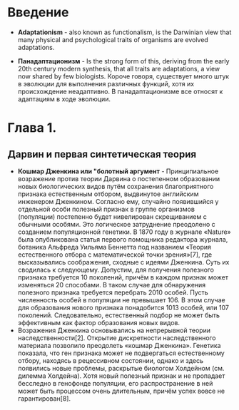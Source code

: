 # Введение

* **Adaptationism** - also known as functionalism, is the Darwinian view that many physical and psychological traits of organisms are evolved adaptations.

* **Панадаптационизм** - Is the strong form of this, deriving from the early 20th century modern synthesis, that all traits are adaptations, a view now shared by few biologists. Короче говоря, существует много штук в эволюции для выполнения различных функций, хотя их происхождение неадаптивно. В панадаптационизме все относят к адаптациям в ходе эволюции.

# Глава 1.

## Дарвин и первая синтетическая теория

* **Кошмар Дженкина или "болотный аргумент** - Принципиальное возражение против теории Дарвина о постепенном образовании новых биологических видов путём сохранения благоприятного признака естественным отбором, выдвинутое английским инженером Дженкином. Согласно ему, случайно появившийся у отдельной особи полезный признак в группе организмов (популяции) постепенно будет нивелирован скрещиванием с обычными особями. Это логическое затруднение преодолено с созданием популяционной генетики. В 1870 году в журнале «Nature» была опубликована статья первого помощника редактора журнала, ботаника Альфреда Уильяма Беннетта под названием «Теория естественного отбора с математической точки зрения»[7], где высказывались соображения, сходные с идеями Дженкина. Суть их сводилась к следующему. Допустим, для получения полезного признака требуется 10 поколений, причём в каждом признак может изменяться 20 способами. В таком случае для обнаружения полезного признака требуется перебрать 2010 особей. Пусть численность особей в популяции не превышает 106. В этом случае для образования нового признака понадобится 1013 особей, или 107 поколений. Следовательно, естественный подбор не может быть эффективным как фактор образования новых видов.
* Возражения Дженкина основывались на непрерывной теории наследственности[2]. Открытие дискретности наследственного материала позволило преодолеть «кошмар Дженкина». Генетика показала, что ген признака может не подвергаться естественному отбору, находясь в рецессивном состоянии, однако и здесь появились новые проблемы, раскрытые биологом Холдейном (см. дилемма Холдейна). Хотя новый полезный признак и не пропадает бесследно в генофонде популяции, его распространение в ней может быть процессом очень длительным, причём успех вовсе не гарантирован[8].
